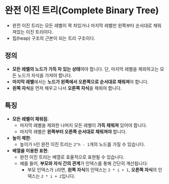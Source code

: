 # 완전 이진 트리(Complete Binary Tree)
- 완전 이진 트리는 모든 레벨이 꽉 차있거나 마지막 레벨만 왼쪽부터 순서대로 채워져있는 이진 트리이다.
- 힙(heap) 구조의 근본이 되는 트리 구조이다.

## 정의
- **모든 레벨의 노드가 가득 차 있는 상태**여야 합니다. 단, 마지막 레벨을 제외하고는 모든 노드가 자식을 가져야 합니다.
- **마지막 레벨**에서는 **노드가 왼쪽에서 오른쪽으로 순서대로 채워져**야 합니다.
- **왼쪽 자식**을 먼저 채우고 나서 **오른쪽 자식**을 채워야 합니다.

## 특징
- **모든 레벨이 채워짐**:
    - 마지막 레벨을 제외한 나머지 모든 레벨이 **가득 채워져** 있어야 합니다.
    - 마지막 레벨은 **왼쪽부터 오른쪽 순서대로 채워져야** 합니다.
- **높이 제한**:
    - 높이가 `h`인 완전 이진 트리는 `2^h - 1`개의 노드를 가질 수 있습니다.
- **배열을 이용한 표현**:
    - 완전 이진 트리는 배열로 효율적으로 표현될 수 있습니다.
    - 예를 들어, **부모와 자식 간의 관계**가 인덱스를 통해 간단히 계산됩니다:
        - 부모 인덱스가 `i`라면, **왼쪽 자식**의 인덱스는 `2 * i + 1`, **오른쪽 자식**의 인덱스는 `2 * i + 2`입니다.